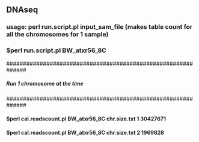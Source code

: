 ## DNAseq
### usage: perl run.script.pl input_sam_file  (makes table count for all the chromosomes for 1 sample)
### $perl run.script.pl BW_atxr56_8C


############################################################## 
##### Run 1 chromosome at the time
############################################################## 
#### $perl cal.readscount.pl BW_atxr56_8C chr.size.txt  1 30427671

#### $perl cal.readscount.pl BW_atxr56_8C chr.size.txt  2 1969828
